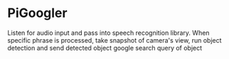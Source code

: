# PiGoogler
Listen for audio input and pass into speech recognition library. When specific phrase is processed, take snapshot of camera's view, run object detection and send detected object google search query of object

